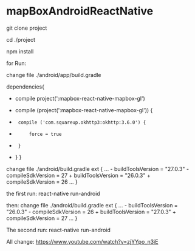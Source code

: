 # mapBoxAndroidReactNative


git clone project

cd ./project

npm install


for Run:

change file
./android/app/build.gradle

dependencies{
  - compile project(':mapbox-react-native-mapbox-gl')
  + compile (project(':mapbox-react-native-mapbox-gl')) {
  +      compile ('com.squareup.okhttp3:okhttp:3.6.0') {
  +          force = true
  +      }
  + }
}

change file
./android/build.gradle
ext {
        ...
        - buildToolsVersion = "27.0.3"
        - compileSdkVersion = 27
        + buildToolsVersion = "26.0.3"
        + compileSdkVersion = 26
        ...
    }



the first run:
react-native run-android

then:
change file
./android/build.gradle
ext {
        ...
        - buildToolsVersion = "26.0.3"
        - compileSdkVersion = 26
        + buildToolsVersion = "27.0.3"
        + compileSdkVersion = 27 
        ...
    }
    

The second run:
react-native run-android




All change:
https://www.youtube.com/watch?v=zjYYpo_n3iE

